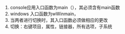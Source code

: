 1.  console应用入口函数为main（），其必须含有main函数
2. windows 入口函数为wWinmain，
3. 当两者进行切换时，其入口函数必须做相应的更改
4. 切换：右键项目，属性，链接器，所有选项，子系统